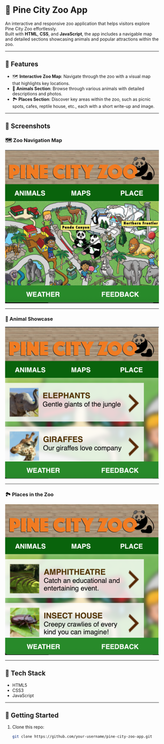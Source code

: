 # 🐾 Pine City Zoo App

An interactive and responsive zoo application that helps visitors explore Pine City Zoo effortlessly.  
Built with **HTML**, **CSS**, and **JavaScript**, the app includes a navigable map and detailed sections showcasing animals and popular attractions within the zoo.

---

## 🧭 Features

- 🗺️ **Interactive Zoo Map**: Navigate through the zoo with a visual map that highlights key locations.
- 🐒 **Animals Section**: Browse through various animals with detailed descriptions and photos.
- 🏞️ **Places Section**: Discover key areas within the zoo, such as picnic spots, cafes, reptile house, etc., each with a short write-up and image.

---

## 📸 Screenshots

### 🗺️ Zoo Navigation Map

![Zoo Map](images/Map2.png)

---

### 🐘 Animal Showcase

![Animals](images/Animals.png)

---

### 🏞️ Places in the Zoo

![Places](images/Places2.png)

---

## 📂 Tech Stack

- HTML5  
- CSS3  
- JavaScript

---

## 🚀 Getting Started

1. Clone this repo:
   ```bash
   git clone https://github.com/your-username/pine-city-zoo-app.git
